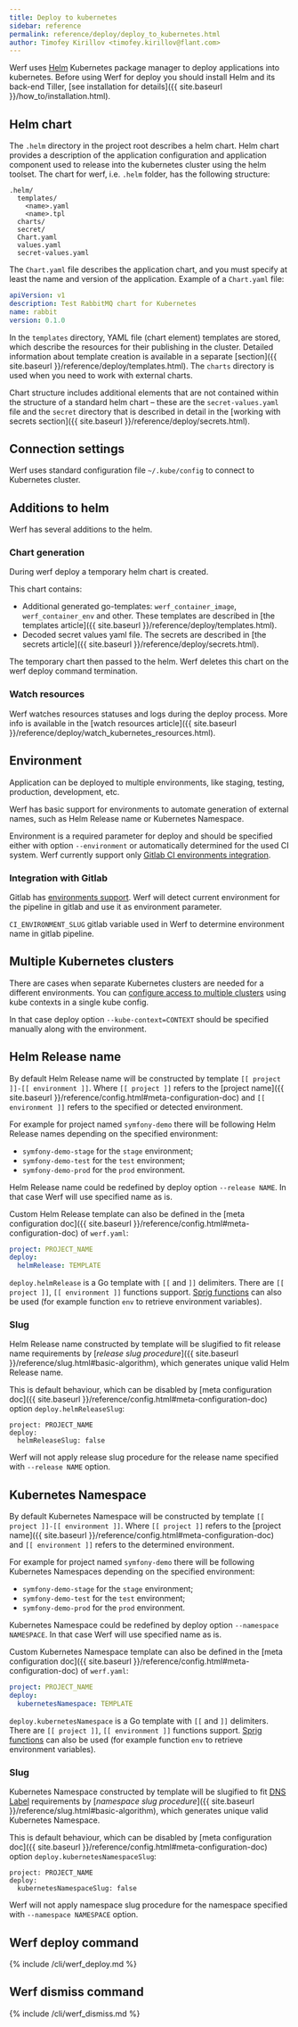 ```yaml
---
title: Deploy to kubernetes
sidebar: reference
permalink: reference/deploy/deploy_to_kubernetes.html
author: Timofey Kirillov <timofey.kirillov@flant.com>
---
```


Werf uses [Helm](https://helm.sh/) Kubernetes package manager to deploy applications into kubernetes. Before using Werf for deploy you should install Helm and its back-end Tiller, [see installation for details]({{ site.baseurl }}/how_to/installation.html).

## Helm chart

The `.helm` directory in the project root describes a helm chart. Helm chart provides a description of the application configuration and application component used to release into the kubernetes cluster using the helm toolset. The chart for werf, i.e. `.helm` folder, has the following structure:

```
.helm/
  templates/
    <name>.yaml
    <name>.tpl
  charts/
  secret/
  Chart.yaml
  values.yaml
  secret-values.yaml
```

The `Chart.yaml` file describes the application chart, and you must specify at least the name and version of the application. Example of a `Chart.yaml` file:


```yaml
apiVersion: v1
description: Test RabbitMQ chart for Kubernetes
name: rabbit
version: 0.1.0
```

In the `templates` directory, YAML file (chart element) templates are stored, which describe the resources for their publishing in the cluster. Detailed information about template creation is available in a separate [section]({{ site.baseurl }}/reference/deploy/templates.html). The `charts` directory is used when you need to work with external charts.

Chart structure includes additional elements that are not contained within the structure of a standard helm chart – these are the `secret-values.yaml` file and the `secret` directory that is described in detail in the [working with secrets section]({{ site.baseurl }}/reference/deploy/secrets.html).

## Connection settings

Werf uses standard configuration file `~/.kube/config` to connect to Kubernetes cluster.

## Additions to helm

Werf has several additions to the helm.

### Chart generation

During werf deploy a temporary helm chart is created.

This chart contains:

* Additional generated go-templates: `werf_container_image`, `werf_container_env` and other. These templates are described in [the templates article]({{ site.baseurl }}/reference/deploy/templates.html).
* Decoded secret values yaml file. The secrets are described in [the secrets article]({{ site.baseurl }}/reference/deploy/secrets.html).

The temporary chart then passed to the helm. Werf deletes this chart on the werf deploy command termination.

### Watch resources

Werf watches resources statuses and logs during the deploy process. More info is available in the [watch resources article]({{ site.baseurl }}/reference/deploy/watch_kubernetes_resources.html).

## Environment

Application can be deployed to multiple environments, like staging, testing, production, development, etc.

Werf has basic support for environments to automate generation of external names, such as Helm Release name or Kubernetes Namespace.

Environment is a required parameter for deploy and should be specified either with option `--environment` or automatically determined for the used CI system. Werf currently support only [Gitlab CI environments integration](#integration-with-gitlab).

### Integration with Gitlab

Gitlab has [environments support](https://docs.gitlab.com/ce/ci/environments.html). Werf will detect current environment for the pipeline in gitlab and use it as environment parameter.

`CI_ENVIRONMENT_SLUG` gitlab variable used in Werf to determine environment name in gitlab pipeline.

## Multiple Kubernetes clusters

There are cases when separate Kubernetes clusters are needed for a different environments. You can [configure access to multiple clusters](https://kubernetes.io/docs/tasks/access-application-cluster/configure-access-multiple-clusters) using kube contexts in a single kube config.

In that case deploy option `--kube-context=CONTEXT` should be specified manually along with the environment.

## Helm Release name

By default Helm Release name will be constructed by template `[[ project ]]-[[ environment ]]`. Where `[[ project ]]` refers to the [project name]({{ site.baseurl }}/reference/config.html#meta-configuration-doc) and `[[ environment ]]` refers to the specified or detected environment.

For example for project named `symfony-demo` there will be following Helm Release names depending on the specified environment:
* `symfony-demo-stage` for the `stage` environment;
* `symfony-demo-test` for the `test` environment;
* `symfony-demo-prod` for the `prod` environment.

Helm Release name could be redefined by deploy option `--release NAME`. In that case Werf will use specified name as is.

Custom Helm Release template can also be defined in the [meta configuration doc]({{ site.baseurl }}/reference/config.html#meta-configuration-doc) of `werf.yaml`:

```yaml
project: PROJECT_NAME
deploy:
  helmRelease: TEMPLATE
```

`deploy.helmRelease` is a Go template with `[[` and `]]` delimiters. There are `[[ project ]]`, `[[ environment ]]` functions support. [Sprig functions](https://masterminds.github.io/sprig/) can also be used (for example function `env` to retrieve environment variables).

### Slug

Helm Release name constructed by template will be slugified to fit release name requirements by [*release slug procedure*]({{ site.baseurl }}/reference/slug.html#basic-algorithm), which generates unique valid Helm Release name.

This is default behaviour, which can be disabled by [meta configuration doc]({{ site.baseurl }}/reference/config.html#meta-configuration-doc) option `deploy.helmReleaseSlug`:

```
project: PROJECT_NAME
deploy:
  helmReleaseSlug: false
```

Werf will not apply release slug procedure for the release name specified with `--release NAME` option.

## Kubernetes Namespace

By default Kubernetes Namespace will be constructed by template `[[ project ]]-[[ environment ]]`. Where `[[ project ]]` refers to the [project name]({{ site.baseurl }}/reference/config.html#meta-configuration-doc) and `[[ environment ]]` refers to the determined environment.

For example for project named `symfony-demo` there will be following Kubernetes Namespaces depending on the specified environment:
* `symfony-demo-stage` for the `stage` environment;
* `symfony-demo-test` for the `test` environment;
* `symfony-demo-prod` for the `prod` environment.

Kubernetes Namespace could be redefined by deploy option `--namespace NAMESPACE`. In that case Werf will use specified name as is.

Custom Kubernetes Namespace template can also be defined in the [meta configuration doc]({{ site.baseurl }}/reference/config.html#meta-configuration-doc) of `werf.yaml`:

```yaml
project: PROJECT_NAME
deploy:
  kubernetesNamespace: TEMPLATE
```

`deploy.kubernetesNamespace` is a Go template with `[[` and `]]` delimiters. There are `[[ project ]]`, `[[ environment ]]` functions support. [Sprig functions](https://masterminds.github.io/sprig/) can also be used (for example function `env` to retrieve environment variables).

### Slug

Kubernetes Namespace constructed by template will be slugified to fit [DNS Label](https://www.ietf.org/rfc/rfc1035.txt) requirements by [*namespace slug procedure*]({{ site.baseurl }}/reference/slug.html#basic-algorithm), which generates unique valid Kubernetes Namespace.

This is default behaviour, which can be disabled by [meta configuration doc]({{ site.baseurl }}/reference/config.html#meta-configuration-doc) option `deploy.kubernetesNamespaceSlug`:

```
project: PROJECT_NAME
deploy:
  kubernetesNamespaceSlug: false
```

Werf will not apply namespace slug procedure for the namespace specified with `--namespace NAMESPACE` option.

## Werf deploy command

{% include /cli/werf_deploy.md %}

## Werf dismiss command

{% include /cli/werf_dismiss.md %}
